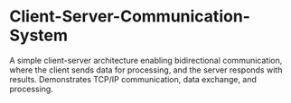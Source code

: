# Client-Server-Communication-System
A simple client-server architecture enabling bidirectional communication, where the client sends data for processing, and the server responds with results. Demonstrates TCP/IP communication, data exchange, and processing.
